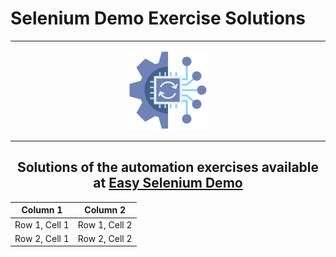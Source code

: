 # Selenium Demo Exercise Solutions

---

<div align="center">
    <img src="./automation.png" alt="Automation Image">
</div>

---
<div align="center">
<h2>Solutions of the automation exercises available at 
    <a href="https://demo.seleniumeasy.com/" target="_blank">Easy Selenium Demo</a>
</h2>
</div>

<!-- Make a table linking levels and link toward solutions-->
<table>
  <thead>
    <tr>
      <th>Column 1</th>
      <th>Column 2</th>
    </tr>
  </thead>
  <tbody>
    <tr>
      <td>Row 1, Cell 1</td>
      <td>Row 1, Cell 2</td>
    </tr>
    <tr>
      <td>Row 2, Cell 1</td>
      <td>Row 2, Cell 2</td>
    </tr>
  </tbody>
</table>

